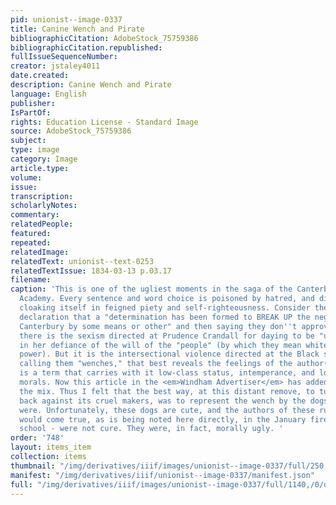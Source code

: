 ```yaml
---
pid: unionist--image-0337
title: Canine Wench and Pirate
bibliographicCitation: AdobeStock_75759386
bibliographicCitation.republished: 
fullIssueSequenceNumber: 
creator: jstaley4011
date.created: 
description: Canine Wench and Pirate
language: English
publisher: 
IsPartOf: 
rights: Education License - Standard Image
source: AdobeStock_75759386
subject: 
type: image
category: Image
article.type: 
volume: 
issue: 
transcription: 
scholarlyNotes: 
commentary: 
relatedPeople: 
featured: 
repeated: 
relatedImage: 
relatedText: unionist--text-0253
relatedTextIssue: 1834-03-13 p.03.17
filename: 
caption: 'This is one of the ugliest moments in the saga of the Canterbury Female
  Academy. Every sentence and word choice is poisoned by hatred, and disingenuously
  cloaking itself in feigned piety and self-righteousness. Consider the forthright
  declaration that a "determination has been formed to BREAK UP the negro school in
  Canterbury by some means or other" and then saying they don''t approve of it! Then
  there is the sexism directed at Prudence Crandall for daying to be "undisturbed"
  in her defiance of the will of the "people" (by which they mean white people with
  power). But it is the intersectional violence directed at the Black students, by
  calling them "wenches," that best reveals the feelings of the author(s). "Wench"
  is a term that carries with it low-class status, intemperance, and loose sexual
  morals. Now this article in the <em>Windham Advertiser</em> has added racism to
  the mix. Thus I felt that the best way, at this distant remove, to turn the joke
  back against its cruel makers, was to represent the wench by the dogs these accusers
  were. Unfortunately, these dogs are cute, and the authors of these rumors - which
  would come true, as is being noted here directly, in the January fire against the
  school - were not cure. They were, in fact, morally ugly. '
order: '748'
layout: items_item
collection: items
thumbnail: "/img/derivatives/iiif/images/unionist--image-0337/full/250,/0/default.jpg"
manifest: "/img/derivatives/iiif/unionist--image-0337/manifest.json"
full: "/img/derivatives/iiif/images/unionist--image-0337/full/1140,/0/default.jpg"
---
```

